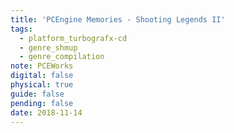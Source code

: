 ```yaml
---
title: 'PCEngine Memories - Shooting Legends II'
tags:
  - platform_turbografx-cd
  - genre_shmup
  - genre_compilation
note: PCEWorks
digital: false
physical: true
guide: false
pending: false
date: 2018-11-14
---
```

